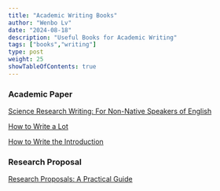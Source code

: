 ```yaml
---
title: "Academic Writing Books"
author: "Wenbo Lv"
date: "2024-08-18"
description: "Useful Books for Academic Writing"
tags: ["books","writing"]
type: post
weight: 25
showTableOfContents: true
---
```


### Academic Paper

[Science Research Writing: For Non-Native Speakers of English](https://spatlyu.github.io/posts/books/Science-Research-Writing.pdf)

[How to Write a Lot](https://spatlyu.github.io/posts/books/Write-Lot.pdf)

[How to Write the Introduction](https://spatlyu.github.io/posts/books/How-to-write-the-introduction.pdf)

### Research Proposal

[Research Proposals: A Practical Guide](https://spatlyu.github.io/posts/books/Research-Proposals.pdf)
